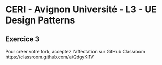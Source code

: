 # CERI - Avignon Université - L3 - UE Design Patterns

## Exercice 3

Pour créer votre fork, acceptez l'affectation sur GitHub Classroom https://classroom.github.com/a/QdgyKi1V
